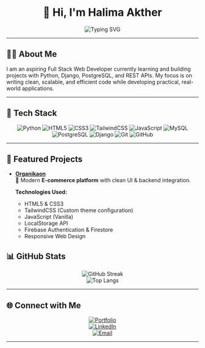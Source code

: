 <!-- Minimal & Professional GitHub Profile README -->

<div align="center">

# 👋 Hi, I'm **Halima Akther**

<!-- Typing Effect -->
<img src="https://readme-typing-svg.demolab.com?font=Fira+Code&size=22&pause=1200&color=3CB3B3&center=true&vCenter=true&width=500&lines=Software+Developer;Problem+Solver;Tech+Enthusiast;Open+Source+Contributor" alt="Typing SVG" />

</div>

---

## 🧑‍💻 About Me  
I am an aspiring Full Stack Web Developer currently learning and building projects with Python, Django, PostgreSQL, and REST APIs.
My focus is on writing clean, scalable, and efficient code while developing practical, real-world applications.

---

## 🚀 Tech Stack  

<div align="center">

![Python](https://img.shields.io/badge/Python-3670A0?style=for-the-badge&logo=python&logoColor=ffdd54) 
![HTML5](https://img.shields.io/badge/HTML5-E34F26?style=for-the-badge&logo=html5&logoColor=white) 
![CSS3](https://img.shields.io/badge/CSS3-1572B6?style=for-the-badge&logo=css3&logoColor=white) 
![TailwindCSS](https://img.shields.io/badge/TailwindCSS-06B6D4?style=for-the-badge&logo=tailwind-css&logoColor=white) 
![JavaScript](https://img.shields.io/badge/JavaScript-F7DF1E?style=for-the-badge&logo=javascript&logoColor=000) 
![MySQL](https://img.shields.io/badge/MySQL-005C84?style=for-the-badge&logo=mysql&logoColor=white) 
![PostgreSQL](https://img.shields.io/badge/PostgreSQL-4169E1?style=for-the-badge&logo=postgresql&logoColor=white) 
![Django](https://img.shields.io/badge/Django-092E20?style=for-the-badge&logo=django&logoColor=green) 
![Git](https://img.shields.io/badge/Git-F05032?style=for-the-badge&logo=git&logoColor=white) 
![GitHub](https://img.shields.io/badge/GitHub-181717?style=for-the-badge&logo=github&logoColor=white) 

</div>


---

## 📌 Featured Projects  

- [**Organikaon**](https://github.com/yourusername/organika)  
  🛒 Modern **E-commerce platform** with clean UI & backend integration.  

  **Technologies Used:**  
  - HTML5 & CSS3  
  - TailwindCSS (Custom theme configuration)  
  - JavaScript (Vanilla)  
  - LocalStorage API  
  - Firebase Authentication & Firestore  
  - Responsive Web Design


## 📊 GitHub Stats  

<div align="center">

![GitHub Streak](https://streak-stats.demolab.com?user=yourusername&theme=tokyonight&hide_border=true)  
![Top Langs](https://github-readme-stats.vercel.app/api/top-langs/?username=yourusername&layout=compact&theme=tokyonight&hide_border=true)

</div>

---

## 🌐 Connect with Me  

<div align="center">

[![Portfolio](https://img.shields.io/badge/Portfolio-000?style=for-the-badge&logo=vercel&logoColor=white)](https://yourportfolio.com)  
[![LinkedIn](https://img.shields.io/badge/LinkedIn-0A66C2?style=for-the-badge&logo=linkedin&logoColor=white)](https://linkedin.com/in/yourusername)  
[![Email](https://img.shields.io/badge/Email-D14836?style=for-the-badge&logo=gmail&logoColor=white)](mailto:yourname@gmail.com)  

</div>

---
